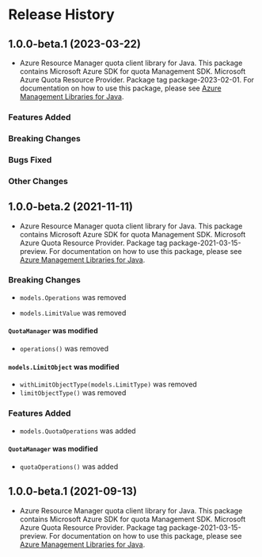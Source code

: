 # Release History

## 1.0.0-beta.1 (2023-03-22)

- Azure Resource Manager quota client library for Java. This package contains Microsoft Azure SDK for quota Management SDK. Microsoft Azure Quota Resource Provider. Package tag package-2023-02-01. For documentation on how to use this package, please see [Azure Management Libraries for Java](https://aka.ms/azsdk/java/mgmt).

### Features Added

### Breaking Changes

### Bugs Fixed

### Other Changes

## 1.0.0-beta.2 (2021-11-11)

- Azure Resource Manager quota client library for Java. This package contains Microsoft Azure SDK for quota Management SDK. Microsoft Azure Quota Resource Provider. Package tag package-2021-03-15-preview. For documentation on how to use this package, please see [Azure Management Libraries for Java](https://aka.ms/azsdk/java/mgmt).

### Breaking Changes

* `models.Operations` was removed

* `models.LimitValue` was removed

#### `QuotaManager` was modified

* `operations()` was removed

#### `models.LimitObject` was modified

* `withLimitObjectType(models.LimitType)` was removed
* `limitObjectType()` was removed

### Features Added

* `models.QuotaOperations` was added

#### `QuotaManager` was modified

* `quotaOperations()` was added

## 1.0.0-beta.1 (2021-09-13)

- Azure Resource Manager quota client library for Java. This package contains Microsoft Azure SDK for quota Management SDK. Microsoft Azure Quota Resource Provider. Package tag package-2021-03-15-preview. For documentation on how to use this package, please see [Azure Management Libraries for Java](https://aka.ms/azsdk/java/mgmt).
